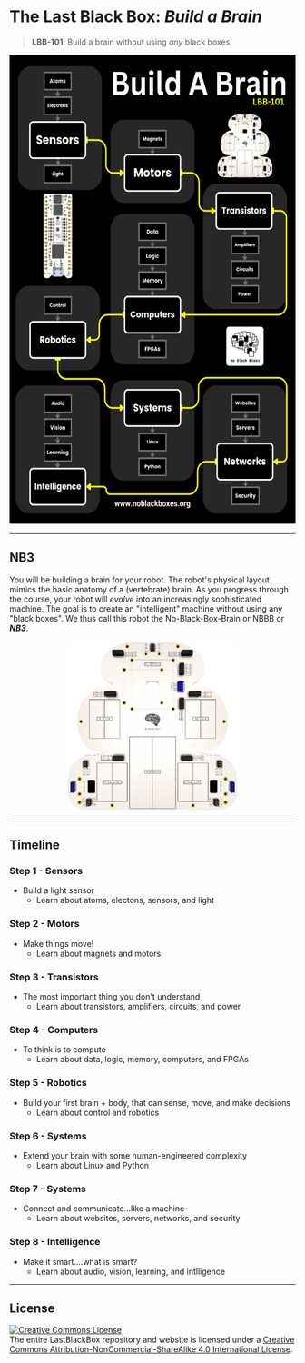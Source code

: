 # The Last Black Box: *Build a Brain*

> **LBB-101**: Build a brain without using *any* black boxes

<p align="center">
<img src="designs/schedule/buildabrain_schedule.png" alt="LBB buildabrain layout" width="582" height="826">
</p>

----

## NB3

You will be building a brain for your robot. The robot's physical layout mimics the basic anatomy of a (vertebrate) brain. As you progress through the course, your robot will *evolve* into an increasingly sophisticated machine. The goal is to create an "intelligent" machine without using any "black boxes". We thus call this robot the No-Black-Box-Brain or NBBB or ***NB3***.

<p align="center">
<img src="../designs/NB3/NB3_render.png" alt="NB3 outline" width="300" height="300">
</p>

----

## Timeline

### Step 1 - Sensors

- Build a light sensor
  - Learn about atoms, electons, sensors, and light

### Step 2 - Motors

- Make things move!
  - Learn about magnets and motors

### Step 3 - Transistors

- The most important thing you don't understand
  - Learn about transistors, amplifiers, circuits, and power

### Step 4 - Computers

- To think is to compute
  - Learn about data, logic, memory, computers, and FPGAs

### Step 5 - Robotics

- Build your first brain + body, that can sense, move, and make decisions
  - Learn about control and robotics

### Step 6 - Systems

- Extend your brain with some human-engineered complexity
  - Learn about Linux and Python

### Step 7 - Systems

- Connect and communicate...like a machine
  - Learn about websites, servers, networks, and security

### Step 8 - Intelligence

- Make it smart....what is smart?
  - Learn about audio, vision, learning, and intlligence

----

## License

<a rel="license" href="http://creativecommons.org/licenses/by-nc-sa/4.0/"><img alt="Creative Commons License" style="border-width:0" src="https://i.creativecommons.org/l/by-nc-sa/4.0/88x31.png" /></a><br />The entire LastBlackBox repository and website is licensed under a <a rel="license" href="http://creativecommons.org/licenses/by-nc-sa/4.0/">Creative Commons Attribution-NonCommercial-ShareAlike 4.0 International License</a>.
